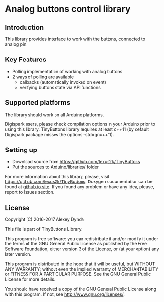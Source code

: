 # Analog buttons control library

## Introduction

This library provides interface to work with the buttons, connected to
analog pin.

## Key Features

 * Polling implementation of working with analog buttons
 * 2 ways of polling are available
   * callbacks (automatically invoked on event)
   * verifying buttons state via API functions

## Supported platforms

The library should work on all Arduino platforms.

Digispark users, please check compilation options in your Arduino prior to using this library.
TinyButtons library requires at least c++11 (by default Digispark package misses the options
-std=gnu++11).

## Setting up

 * Download source from https://github.com/lexus2k/TinyButtons
 * Put the sources to Arduino/libraries/ folder

For more information about this library, please, visit https://github.com/lexus2k/TinyButtons.
Doxygen documentation can be found at [github.io site](http://lexus2k.github.io/TinyButtons).
If you found any problem or have any idea, please, report to Issues section.

## License

Copyright (C) 2016-2017 Alexey Dynda

This file is part of TinyButtons Library.

This program is free software: you can redistribute it and/or modify
it under the terms of the GNU General Public License as published by
the Free Software Foundation, either version 3 of the License, or
(at your option) any later version.

This program is distributed in the hope that it will be useful,
but WITHOUT ANY WARRANTY; without even the implied warranty of
MERCHANTABILITY or FITNESS FOR A PARTICULAR PURPOSE.  See the
GNU General Public License for more details.

You should have received a copy of the GNU General Public License
along with this program.  If not, see <http://www.gnu.org/licenses/>.

